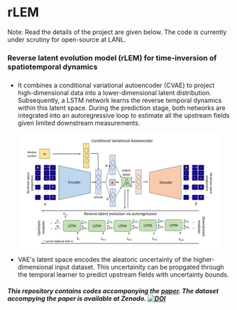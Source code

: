 # rLEM
Note: Read the details of the project are given below. The code is currently under scrutiny for open-source at LANL.
### Reverse latent evolution model (rLEM) for time-inversion of spatiotemporal dynamics
##### 
- It combines a conditional variational autoencoder (CVAE) to project high-dimensional data into a lower-dimensional latent distribution. Subsequently, a LSTM network learns the reverse temporal dynamics within this latent space. During the prediction stage, both networks are integrated into an autoregressive loop to estimate all the upstream fields given limited downstream measurements.

<p align="center">
  <img src="images/model.png" width="450" height="260" />
</p>

- VAE's latent space encodes the aleatoric uncertainty of the higher-dimensional input dataset. This uncertainity can be propgated through the temporal learner to predict upstream fields with uncertainty bounds.

##### This repository contains codes accompanying the [paper](https://arxiv.org/abs/). The dataset accompying the paper is available at Zenodo.  <a href="https://doi.org/10.5281/zenodo.10819001"><img src="https://zenodo.org/badge/DOI/10.5281/zenodo.10819001.svg" alt="DOI"></a>
